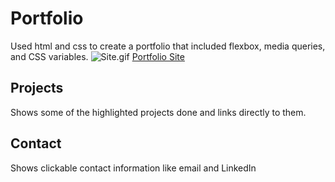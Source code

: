 # Portfolio
Used html and css to create a portfolio that included flexbox, media queries, and CSS variables.
![Site.gif](./assets/gif/portfolio.gif)
[Portfolio Site](https://wmskillas.github.io/Portfolio/)
## Projects
Shows some of the highlighted projects done and links directly to them.
## Contact
Shows clickable contact information like email and LinkedIn